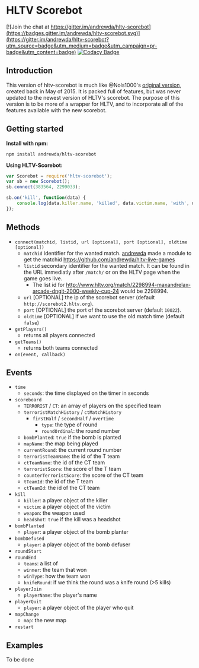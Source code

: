 # HLTV Scorebot

[![Join the chat at https://gitter.im/andrewda/hltv-scorebot](https://badges.gitter.im/andrewda/hltv-scorebot.svg)](https://gitter.im/andrewda/hltv-scorebot?utm_source=badge&utm_medium=badge&utm_campaign=pr-badge&utm_content=badge)
[![Codacy Badge](https://api.codacy.com/project/badge/grade/52d5dd690f734a32b47b9cdc58b558b6)](https://www.codacy.com/app/dassonville-andrew/hltv-scorebot)

## Introduction

This version of hltv-scorebot is much like @Nols1000's [original version](https://github.com/Nols1000/hltv-scorebot), created back in May of 2015. It is packed full of features, but was never updated to the newest version of HLTV's scorebot. The purpose of this version is to be more of a wrapper for HLTV, and to incorporate all of the features available with the new scorebot.

## Getting started

**Install with npm:**
```
npm install andrewda/hltv-scorebot
```

**Using HLTV-Scorebot:**
```javascript
var Scorebot = require('hltv-scorebot');
var sb = new Scorebot();
sb.connect(383564, 2299033);

sb.on('kill', function(data) {
    console.log(data.killer.name, 'killed', data.victim.name, 'with', data.weapon, data.headshot ? '(headshot)' : '');
});
```

## Methods

- `connect(matchid, listid, url [optional], port [optional], oldtime [optional])`
    - `matchid` identifier for the wanted match. [andrewda](https://github.com/andrewda) made a module to get the matchid <https://github.com/andrewda/hltv-live-games>
    - `listid` secondary identifier for the wanted match. It can be found in the URL immediatly after `/match/` or on the HLTV page when the game goes live.
       - The list id for http://www.hltv.org/match/2298994-maxandrelax-arcade-dngit-2000-weekly-cup-24 would be 2298994.
    - `url` [OPTIONAL] the ip of the scorebot server (default `http://scorebot2.hltv.org`).
    - `port` [OPTIONAL] the port of the scorebot server (default `10022`).
    - `oldtime` [OPTIONAL] if we want to use the old match time (default `false`)
- `getPlayers()`
    - returns all players connected
- `getTeams()`
    - returns both teams connected
- `on(event, callback)`

## Events
- `time`
    - `seconds`: the time displayed on the timer in seconds
- `scoreboard`
    - `TERRORIST` / `CT`: an array of players on the specified team
    - `terroristMatchHistory` / `ctMatchHistory`
        - `firstHalf` / `secondHalf` / `overtime`
            - `type`: the type of round
            - `roundOrdinal`: the round number
    - `bombPlanted`: `true` if the bomb is planted
    - `mapName`: the map being played
    - `currentRound`: the current round number
    - `terroristTeamName`: the id of the T team
    - `ctTeamName`: the id of the CT team
    - `terroristScore`: the score of the T team
    - `counterTerroristScore`: the score of the CT team
    - `tTeamId`: the id of the T team
    - `ctTeamId`: the id of the CT team
- `kill`
    - `killer`: a player object of the killer
    - `victim`: a player object of the victim
    - `weapon`: the weapon used
    - `headshot`: `true` if the kill was a headshot
- `bombPlanted`
    - `player`: a player object of the bomb planter
- `bombDefused`
    - `player`: a player object of the bomb defuser
- `roundStart`
- `roundEnd`
    - `teams`: a list of
    - `winner`: the team that won
    - `winType`: how the team won
    - `knifeRound`: if we think the round was a knife round (>5 kills)
- `playerJoin`
    - `playerName`: the player's name
- `playerQuit`
    - `player`: a player object of the player who quit
- `mapChange`
    - `map`: the new map
- `restart`

## Examples

To be done
